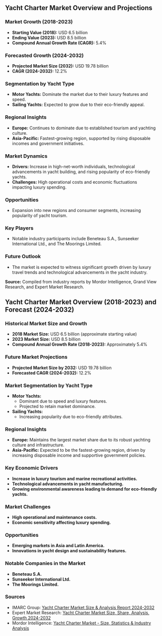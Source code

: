 ## Yacht Charter Market Overview and Projections

### Market Growth (2018-2023)
- **Starting Value (2018):** USD 6.5 billion
- **Ending Value (2023):** USD 8.5 billion
- **Compound Annual Growth Rate (CAGR):** 5.4%

### Forecasted Growth (2024-2032)
- **Projected Market Size (2032):** USD 19.78 billion
- **CAGR (2024-2032):** 12.2%

### Segmentation by Yacht Type
- **Motor Yachts:** Dominate the market due to their luxury features and speed.
- **Sailing Yachts:** Expected to grow due to their eco-friendly appeal.

### Regional Insights
- **Europe:** Continues to dominate due to established tourism and yachting culture.
- **Asia-Pacific:** Fastest-growing region, supported by rising disposable incomes and government initiatives.

### Market Dynamics
- **Drivers:** Increase in high-net-worth individuals, technological advancements in yacht building, and rising popularity of eco-friendly yachts.
- **Challenges:** High operational costs and economic fluctuations impacting luxury spending.

### Opportunities
- Expansion into new regions and consumer segments, increasing popularity of yacht tourism.

### Key Players
- Notable industry participants include Beneteau S.A., Sunseeker International Ltd., and The Moorings Limited.

### Future Outlook
- The market is expected to witness significant growth driven by luxury travel trends and technological advancements in the yacht industry.

**Source:** Compiled from industry reports by Mordor Intelligence, Grand View Research, and Expert Market Research.

## Yacht Charter Market Overview (2018-2023) and Forecast (2024-2032)

### Historical Market Size and Growth
- **2018 Market Size:** USD 6.5 billion (approximate starting value)
- **2023 Market Size:** USD 8.5 billion
- **Compound Annual Growth Rate (2018-2023):** Approximately 5.4%

### Future Market Projections
- **Projected Market Size by 2032:** USD 19.78 billion
- **Forecasted CAGR (2024-2032):** 12.2%

### Market Segmentation by Yacht Type
- **Motor Yachts:**
  - Dominant due to speed and luxury features.
  - Projected to retain market dominance.
- **Sailing Yachts:**
  - Increasing popularity due to eco-friendly attributes.

### Regional Insights
- **Europe:** Maintains the largest market share due to its robust yachting culture and infrastructure.
- **Asia-Pacific:** Expected to be the fastest-growing region, driven by increasing disposable income and supportive government policies.

### Key Economic Drivers
- **Increase in luxury tourism and marine recreational activities.**
- **Technological advancements in yacht manufacturing.**
- **Growing environmental awareness leading to demand for eco-friendly yachts.**

### Market Challenges
- **High operational and maintenance costs.**
- **Economic sensitivity affecting luxury spending.**

### Opportunities
- **Emerging markets in Asia and Latin America.**
- **Innovations in yacht design and sustainability features.**

### Notable Companies in the Market
- **Beneteau S.A.**
- **Sunseeker International Ltd.**
- **The Moorings Limited.**

### Sources
- IMARC Group: [Yacht Charter Market Size & Analysis Report 2024-2032](https://www.imarcgroup.com)
- Expert Market Research: [Yacht Charter Market Size, Share, Analysis, Growth 2024-2032](https://www.expertmarketresearch.com)
- Mordor Intelligence: [Yacht Charter Market - Size, Statistics & Industry Analysis](https://www.mordorintelligence.com)
